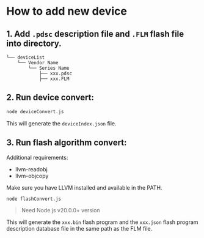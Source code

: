 # How to add new device

## 1. Add `.pdsc` description file and `.FLM` flash file into directory.

```
└── deviceList
    └── Vendor Name
        └── Series Name
            ├── xxx.pdsc
            ├── xxx.FLM
```

## 2. Run device convert:

```bash
node deviceConvert.js
```

This will generate the `deviceIndex.json` file.

## 3. Run flash algorithm convert:

Additional requirements:

- llvm-readobj
- llvm-objcopy

Make sure you have LLVM installed and available in the PATH.

```bash
node flashConvert.js
```

> Need Node.js v20.0.0+ version

This will generate the `xxx.bin` flash program and the `xxx.json` flash program description database file in the same path as the FLM file.
